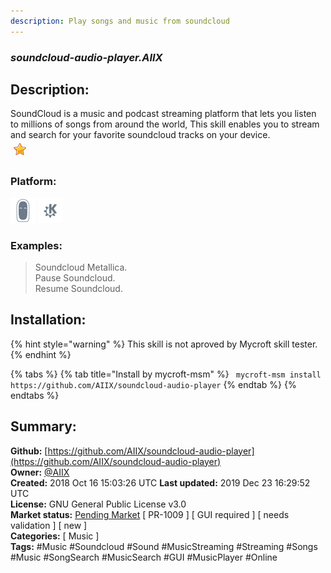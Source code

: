 ```yaml
---
description: Play songs and music from soundcloud
---
```


### _soundcloud-audio-player.AIIX_  
## Description:  
SoundCloud is a music and podcast streaming platform that lets you listen to millions of songs from around the world, This skill enables you to stream and search for your favorite soundcloud tracks on your device.  
![](../.gitbook/assets/star.png)  
  
### Platform:  
 ![Mark II](../.gitbook/assets/mark-2-icon.png)  ![plasmoid](../.gitbook/assets/kde.png)   
### Examples:  
> Soundcloud Metallica.  
> Pause Soundcloud.  
> Resume Soundcloud.  
  
## Installation:  
{% hint style="warning" %}
This skill is not aproved by Mycroft skill tester.
{% endhint %}
    
{% tabs %}
{% tab title="Install by mycroft-msm" %}
``` mycroft-msm install https://github.com/AIIX/soundcloud-audio-player```
{% endtab %}
  {% endtabs %}
    
## Summary:  
**Github:** [https://github.com/AIIX/soundcloud-audio-player](https://github.com/AIIX/soundcloud-audio-player)  
**Owner:** [@AIIX](https://github.com/AIIX)  
**Created:** 2018 Oct 16 15:03:26 UTC  **Last updated:** 2019 Dec 23 16:29:52 UTC  
**License:** GNU General Public License v3.0  
**Market status:** [Pending Market](https://market.mycroft.ai/skill/) [ PR-1009 ] [ GUI required ] [ needs validation ] [ new ]  
**Categories:** [ Music ]   
**Tags:** \#Music \#Soundcloud \#Sound \#MusicStreaming \#Streaming \#Songs \#Music \#SongSearch \#MusicSearch \#GUI \#MusicPlayer \#Online   
